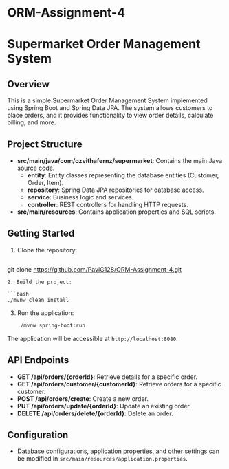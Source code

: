 # ORM-Assignment-4
# Supermarket Order Management System
 
## Overview
 
This is a simple Supermarket Order Management System implemented using Spring Boot and Spring Data JPA. The system allows customers to place orders, and it provides functionality to view order details, calculate billing, and more.
 
## Project Structure
 
- **src/main/java/com/ozvithafernz/supermarket**: Contains the main Java source code.
  - **entity**: Entity classes representing the database entities (Customer, Order, Item).
  - **repository**: Spring Data JPA repositories for database access.
  - **service**: Business logic and services.
  - **controller**: REST controllers for handling HTTP requests.
- **src/main/resources**: Contains application properties and SQL scripts.
 
## Getting Started
 
1. Clone the repository:
 
   ```bash
git clone https://github.com/PaviG128/ORM-Assignment-4.git
   ```
2. Build the project:
 
   ```bash
   ./mvnw clean install
   ```
3. Run the application:
 
   ```bash
   ./mvnw spring-boot:run
   ```
The application will be accessible at `http://localhost:8080`.
 
## API Endpoints
 
- **GET /api/orders/{orderId}**: Retrieve details for a specific order.
- **GET /api/orders/customer/{customerId}**: Retrieve orders for a specific customer.
- **POST /api/orders/create**: Create a new order.
- **PUT /api/orders/update/{orderId}**: Update an existing order.
- **DELETE /api/orders/delete/{orderId}**: Delete an order.
 
## Configuration
 
- Database configurations, application properties, and other settings can be modified in `src/main/resources/application.properties`.
 
